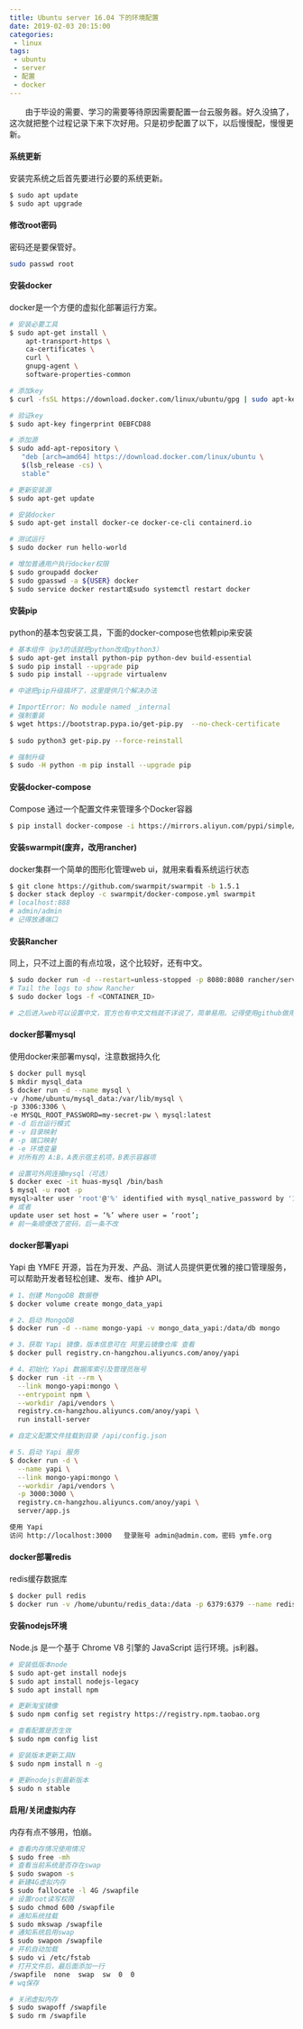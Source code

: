 ```yaml
---
title: Ubuntu server 16.04 下的环境配置
date: 2019-02-03 20:15:00
categories: 
 - linux
tags:
 - ubuntu
 - server
 - 配置
 - docker
---
```


&ensp;&ensp;&ensp;&ensp;由于毕设的需要、学习的需要等待原因需要配置一台云服务器。好久没搞了，这次就把整个过程记录下来下次好用。只是初步配置了以下，以后慢慢配，慢慢更新。

#### 系统更新
安装完系统之后首先要进行必要的系统更新。
```bash
$ sudo apt update
$ sudo apt upgrade
```

#### 修改root密码
密码还是要保管好。
```bash
sudo passwd root
```

#### 安装docker
docker是一个方便的虚拟化部署运行方案。
```bash
# 安装必要工具
$ sudo apt-get install \
    apt-transport-https \
    ca-certificates \
    curl \
    gnupg-agent \
    software-properties-common

# 添加key
$ curl -fsSL https://download.docker.com/linux/ubuntu/gpg | sudo apt-key add -

# 验证key
$ sudo apt-key fingerprint 0EBFCD88

# 添加源
$ sudo add-apt-repository \
   "deb [arch=amd64] https://download.docker.com/linux/ubuntu \
   $(lsb_release -cs) \
   stable"

# 更新安装源
$ sudo apt-get update

# 安装docker
$ sudo apt-get install docker-ce docker-ce-cli containerd.io

# 测试运行
$ sudo docker run hello-world

# 增加普通用户执行docker权限
$ sudo groupadd docker
$ sudo gpasswd -a ${USER} docker
$ sudo service docker restart或sudo systemctl restart docker
```
#### 安装pip
python的基本包安装工具，下面的docker-compose也依赖pip来安装
```bash
# 基本组件（py3的话就把python改成python3）
$ sudo apt-get install python-pip python-dev build-essential 
$ sudo pip install --upgrade pip 
$ sudo pip install --upgrade virtualenv

# 中途把pip升级搞坏了，这里提供几个解决办法

# ImportError: No module named _internal
# 强制重装
$ wget https://bootstrap.pypa.io/get-pip.py  --no-check-certificate
 
$ sudo python3 get-pip.py --force-reinstall

# 强制升级
$ sudo -H python -m pip install --upgrade pip
```

#### 安装docker-compose
Compose 通过一个配置文件来管理多个Docker容器
```bash
$ pip install docker-compose -i https://mirrors.aliyun.com/pypi/simple/
```

#### 安装swarmpit(废弃，改用rancher)
docker集群一个简单的图形化管理web ui，就用来看看系统运行状态
```bash
$ git clone https://github.com/swarmpit/swarmpit -b 1.5.1
$ docker stack deploy -c swarmpit/docker-compose.yml swarmpit
# localhost:888
# admin/admin
# 记得放通端口
```

#### 安装Rancher
同上，只不过上面的有点垃圾，这个比较好，还有中文。
```bash
$ sudo docker run -d --restart=unless-stopped -p 8080:8080 rancher/server:stable
# Tail the logs to show Rancher
$ sudo docker logs -f <CONTAINER_ID>

# 之后进入web可以设置中文，官方也有中文文档就不详说了，简单易用。记得使用github做用户授权。
```

#### docker部署mysql
使用docker来部署mysql，注意数据持久化
```bash
$ docker pull mysql
$ mkdir mysql_data
$ docker run -d --name mysql \  
-v /home/ubuntu/mysql_data:/var/lib/mysql \  
-p 3306:3306 \  
-e MYSQL_ROOT_PASSWORD=my-secret-pw \ mysql:latest
# -d 后台运行模式
# -v 目录映射
# -p 端口映射
# -e 环境变量
# 对所有的 A:B，A表示宿主机项，B表示容器项

# 设置可外网连接mysql（可选）
$ docker exec -it huas-mysql /bin/bash
$ mysql -u root -p
mysql>alter user 'root'@'%' identified with mysql_native_password by '123456';
# 或者
update user set host = ‘%’ where user = ‘root’;
# 前一条顺便改了密码，后一条不改
```

#### docker部署yapi

Yapi 由 YMFE 开源，旨在为开发、产品、测试人员提供更优雅的接口管理服务，可以帮助开发者轻松创建、发布、维护 API。

```bash
# 1、创建 MongoDB 数据卷
$ docker volume create mongo_data_yapi

# 2、启动 MongoDB
$ docker run -d --name mongo-yapi -v mongo_data_yapi:/data/db mongo

# 3、获取 Yapi 镜像，版本信息可在 阿里云镜像仓库 查看
$ docker pull registry.cn-hangzhou.aliyuncs.com/anoy/yapi

# 4、初始化 Yapi 数据库索引及管理员账号
$ docker run -it --rm \
  --link mongo-yapi:mongo \
  --entrypoint npm \
  --workdir /api/vendors \
  registry.cn-hangzhou.aliyuncs.com/anoy/yapi \
  run install-server

# 自定义配置文件挂载到目录 /api/config.json

# 5、启动 Yapi 服务
$ docker run -d \
  --name yapi \
  --link mongo-yapi:mongo \
  --workdir /api/vendors \
  -p 3000:3000 \
  registry.cn-hangzhou.aliyuncs.com/anoy/yapi \
  server/app.js

使用 Yapi
访问 http://localhost:3000   登录账号 admin@admin.com，密码 ymfe.org
```

#### docker部署redis
redis缓存数据库
```bash
$ docker pull redis
$ docker run -v /home/ubuntu/redis_data:/data -p 6379:6379 --name redis -d redis redis-server --appendonly yes --requirepass "mypassword"
```

#### 安装nodejs环境
Node.js 是一个基于 Chrome V8 引擎的 JavaScript 运行环境。js利器。
```bash
# 安装低版本node
$ sudo apt-get install nodejs
$ sudo apt install nodejs-legacy
$ sudo apt install npm

# 更新淘宝镜像
$ sudo npm config set registry https://registry.npm.taobao.org

# 查看配置是否生效
$ sudo npm config list

# 安装版本更新工具N
$ sudo npm install n -g

# 更新nodejs到最新版本
$ sudo n stable
```

#### 启用/关闭虚拟内存
内存有点不够用，怕崩。
```bash
# 查看内存情况使用情况
$ sudo free -mh
# 查看当前系统是否存在swap
$ sudo swapon -s
# 新建4G虚拟内存
$ sudo fallocate -l 4G /swapfile
# 设置root读写权限
$ sudo chmod 600 /swapfile
# 通知系统挂载
$ sudo mkswap /swapfile
# 通知系统启用swap
$ sudo swapon /swapfile
# 开机自动加载
$ sudo vi /etc/fstab
# 打开文件后，最后面添加一行
/swapfile  none  swap  sw  0  0
# wq保存

# 关闭虚拟内存
$ sudo swapoff /swapfile
$ sudo rm /swapfile
```
